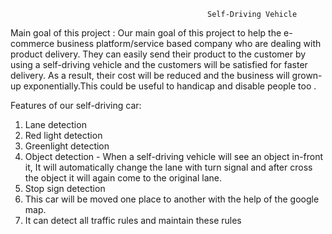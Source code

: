 
                                                Self-Driving Vehicle

Main goal of  this project :  Our main goal of this project to help the e-commerce business platform/service based company who are dealing with product delivery. They can easily send their product to the customer by using a self-driving vehicle and the customers will be satisfied for faster delivery. As a result, their cost will be reduced and the business will grown-up exponentially.This could be useful to handicap and disable people too .

Features of our self-driving car:
1.	Lane detection
2.	Red light detection
3.	Greenlight detection
4.	Object detection - When a self-driving vehicle will see an object in-front it, It will automatically     change the lane with turn signal and after cross the object it will again come to the original lane.
5.	Stop sign detection
6.	This car will be moved one place to another with the help of the google map.
7.	It can detect all traffic rules and maintain these rules


